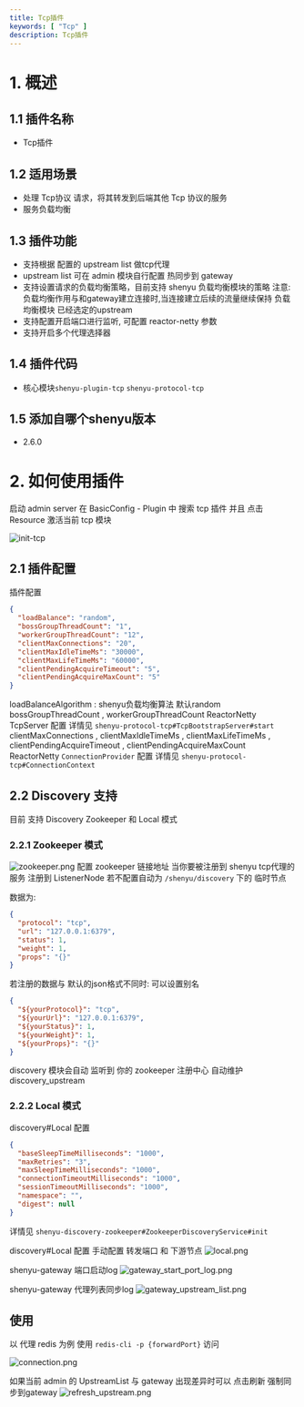 ```yaml
---
title: Tcp插件
keywords: [ "Tcp" ]
description: Tcp插件
---
```


# 1. 概述

## 1.1 插件名称

- Tcp插件

## 1.2 适用场景

- 处理 Tcp协议 请求，将其转发到后端其他 Tcp 协议的服务
- 服务负载均衡

## 1.3 插件功能

* 支持根据 配置的 upstream list 做tcp代理
* upstream list 可在 admin 模块自行配置 热同步到 gateway
* 支持设置请求的负载均衡策略，目前支持 shenyu 负载均衡模块的策略 注意: 负载均衡作用与和gateway建立连接时,当连接建立后续的流量继续保持
  负载均衡模块 已经选定的upstream
* 支持配置开启端口进行监听, 可配置 reactor-netty 参数
* 支持开启多个代理选择器

## 1.4 插件代码

- 核心模块`shenyu-plugin-tcp` `shenyu-protocol-tcp`

## 1.5 添加自哪个shenyu版本

- 2.6.0

# 2. 如何使用插件

启动 admin server 在 BasicConfig - Plugin 中 搜索 tcp 插件 并且 点击 Resource 激活当前 tcp 模块

![init-tcp](/img/shenyu/plugin/tcp/init-tcp.png)

## 2.1 插件配置

插件配置

```json
{
  "loadBalance": "random",
  "bossGroupThreadCount": "1",
  "workerGroupThreadCount": "12",
  "clientMaxConnections": "20",
  "clientMaxIdleTimeMs": "30000",
  "clientMaxLifeTimeMs": "60000",
  "clientPendingAcquireTimeout": "5",
  "clientPendingAcquireMaxCount": "5"
}
```

loadBalanceAlgorithm : shenyu负载均衡算法 默认random
bossGroupThreadCount , workerGroupThreadCount
ReactorNetty TcpServer 配置 详情见  `shenyu-protocol-tcp#TcpBootstrapServer#start`
clientMaxConnections , clientMaxIdleTimeMs , clientMaxLifeTimeMs , clientPendingAcquireTimeout ,
clientPendingAcquireMaxCount
ReactorNetty `ConnectionProvider` 配置 详情见 `shenyu-protocol-tcp#ConnectionContext`

## 2.2 Discovery 支持

目前 支持 Discovery Zookeeper 和 Local 模式

### 2.2.1 Zookeeper 模式

![zookeeper.png](/img/shenyu/plugin/tcp/zookeeper.png)
配置 zookeeper 链接地址
当你要被注册到 shenyu tcp代理的 服务 注册到 ListenerNode 若不配置自动为 `/shenyu/discovery` 下的 临时节点

数据为:

```json
{
  "protocol": "tcp",
  "url": "127.0.0.1:6379",
  "status": 1,
  "weight": 1,
  "props": "{}"
}
```

若注册的数据与 默认的json格式不同时: 可以设置别名  

```json
{
  "${yourProtocol}": "tcp",
  "${yourUrl}": "127.0.0.1:6379",
  "${yourStatus}": 1,
  "${yourWeight}": 1,
  "${yourProps}": "{}"
}
```
discovery 模块会自动 监听到 你的 zookeeper 注册中心 自动维护 discovery_upstream



### 2.2.2 Local 模式

discovery#Local 配置

```json
{
  "baseSleepTimeMilliseconds": "1000",
  "maxRetries": "3",
  "maxSleepTimeMilliseconds": "1000",
  "connectionTimeoutMilliseconds": "1000",
  "sessionTimeoutMilliseconds": "1000",
  "namespace": "",
  "digest": null
}
```

详情见 `shenyu-discovery-zookeeper#ZookeeperDiscoveryService#init`

discovery#Local 配置
手动配置 转发端口 和 下游节点
![local.png](/img/shenyu/plugin/tcp/local.png)

shenyu-gateway 端口启动log
![gateway_start_port_log.png](/img/shenyu/plugin/tcp/gateway_start_port_log.png)

shenyu-gateway 代理列表同步log
![gateway_upstream_list.png](/img/shenyu/plugin/tcp/gateway_upstream_list.png)

## 使用

以 代理 redis 为例
使用 `redis-cli -p {forwardPort}` 访问

![connection.png](/img/shenyu/plugin/tcp/redis-connection.png)


如果当前 admin 的  UpstreamList 与 gateway 出现差异时可以 点击刷新 强制同步到gateway
![refresh_upstream.png](/img/shenyu/plugin/tcp/refresh_upstream.png)